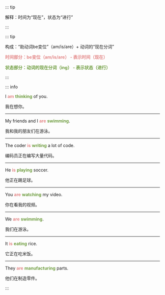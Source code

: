 ::: tip

解释：时间为“现在”，状态为“进行”

:::


::: tip

构成：“助动词be变位”（am/is/are）+ 动词的“现在分词”

**<font color="#e38787">时间部分：be变位（am/is/are） -  表示时间（现在）</font>**

**<font color="#6f9d40">状态部分：动词的现在分词（ing） - 表示状态（进行）</font>**

:::



::: info

I **<font color="#e38787">am</font>** **<font color="#6f9d40">thinking</font>** of you.

我在想你。

---

My friends and I **<font color="#e38787">are</font>** **<font color="#6f9d40">swimming</font>**.

我和我的朋友们在游泳。

---

The coder **<font color="#e38787">is</font>** **<font color="#6f9d40">writing</font>** a lot of code.

编码员正在编写大量代码。

---

He **<font color="#e38787">is</font>** **<font color="#6f9d40">playing</font>** soccer.

他正在踢足球。

---

You **<font color="#e38787">are</font>** **<font color="#6f9d40">watching</font>** my video.

你在看我的视频。

---

We **<font color="#e38787">are</font>** **<font color="#6f9d40">swimming</font>**.

我们在游泳。

---

It **<font color="#e38787">is</font>** **<font color="#6f9d40">eating</font>** rice.

它正在吃米饭。

---

They **<font color="#e38787">are</font>** **<font color="#6f9d40">manufacturing</font>** parts.

他们在制造零件。


:::
